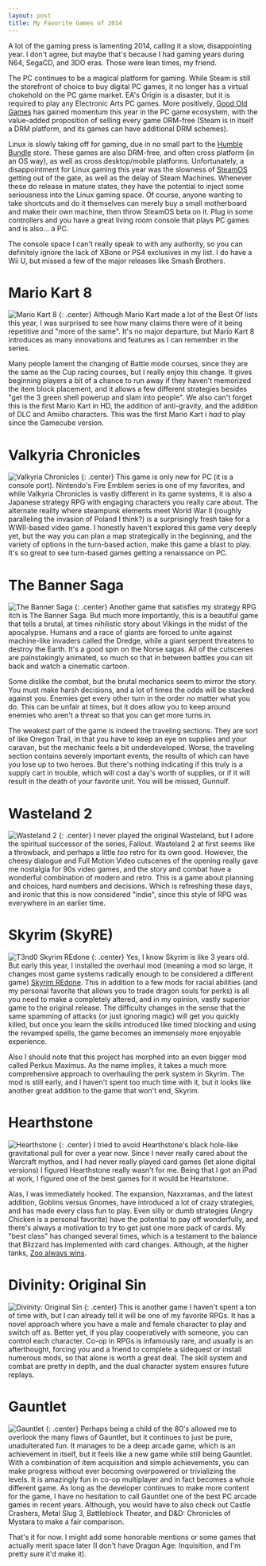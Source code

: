 ```yaml
---
layout: post
title: My Favorite Games of 2014
--- 
```


A lot of the gaming press is lamenting 2014, calling it a slow, disappointing year. I don't agree, but maybe that's because I had gaming years during N64, SegaCD, and 3DO eras. Those were lean times, my friend.   

The PC continues to be a magical platform for gaming. While Steam is still the storefront of choice to buy digital PC games, it no longer has a virtual chokehold on the PC game market. EA's Origin is a disaster, but it is required to play any Electronic Arts PC games. More positively, [Good Old Games](http://www.gog.com/) has gained momentum this year in the PC game ecosystem, with the value-added proposition of selling every game DRM-free (Steam is in itself a DRM platform, and its games can have additional DRM schemes).  

Linux is slowly taking off for gaming, due in no small part to the [Humble Bundle](https://www.humblebundle.com/) store. These games are also DRM-free, and often cross platform (in an OS way), as well as cross desktop/mobile platforms. Unfortunately, a disappointment for Linux gaming this year was the slowness of [SteamOS](http://store.steampowered.com/steamos/) getting out of the gate, as well as the delay of Steam Machines. Whenever these do release in mature states, they have the potential to inject some seriousness into the Linux gaming space. Of course, anyone wanting to take shortcuts and do it themselves can merely buy a small motherboard and make their own machine, then throw SteamOS beta on it. Plug in some controllers and you have a great living room console that plays PC games and is also... a PC.   

The console space I can't really speak to with any authority, so you can definitely ignore the lack of XBone or PS4 exclusives in my list. I do have a Wii U, but missed a few of the major releases like Smash Brothers.  

# Mario Kart 8  
![Mario Kart 8](http://mariokart8.nintendo.com/img/fbook.jpg)
{: .center}
Although Mario Kart made a lot of the Best Of lists this year, I was surprised to see how many claims there were of it being  repetitive and "more of the same". It's no major departure, but Mario Kart 8 introduces as many innovations and features as I can remember in the series.  

Many people lament the changing of Battle mode courses, since they are the same as the Cup racing courses, but I really enjoy this change. It gives beginning players a bit of a chance to run away if they haven't memorized the item block placement, and it allows a few different strategies besides "get the 3 green shell powerup and slam into people". We also can't forget this is the first Mario Kart in HD, the addition of anti-gravity, and the addition of DLC and Amiibo characters. This was the first Mario Kart I *had* to play since the Gamecube version.  

# Valkyria Chronicles   
![Valkyria Chronicles](http://cdn.akamai.steamstatic.com/steam/apps/294860/header.jpg?t=1415705873)
{: .center}
This game is only new for PC (it is a console port). Nintendo's Fire Emblem series is one of my favorites, and while Valkyria Chronicles is vastly different in its game systems, it is also a Japanese strategy RPG with engaging characters you really care about. The alternate reality where steampunk elements meet World War II (roughly paralleling the invasion of Poland I think?) is a surprisingly fresh take for a WWII-based video game. I honestly haven't explored this game very deeply yet, but the way you can plan a map strategically in the beginning, and the variety of options in the turn-based action, make this game a blast to play. It's so great to see turn-based games getting a renaissance on PC.

# The Banner Saga 
![The Banner Saga](https://i.ytimg.com/vi/FbIH0vS9AG4/maxresdefault.jpg) 
{: .center}
Another game that satisfies my strategy RPG itch is The Banner Saga. But much more importantly, this is a beautiful game that tells a brutal, at times nihilistic story about Vikings in the midst of the apocalypse. Humans and a race of giants are forced to unite against machine-like invaders called the Dredge, while a giant serpent threatens to destroy the Earth. It's a good spin on the Norse sagas. All of the cutscenes are painstakingly animated, so much so that in between battles you can sit back and watch a cinematic cartoon.  

Some dislike the combat, but the brutal mechanics seem to mirror the story. You must make harsh decisions, and a lot of times the odds will be stacked against you. Enemies get every other turn in the order no matter what you do. This can be unfair at times, but it does allow you to keep around enemies who aren't a threat so that you can get more turns in.  

The weakest part of the game is indeed the traveling sections. They are sort of like Oregon Trail, in that you have to keep an eye on supplies and your caravan, but the mechanic feels a bit underdeveloped. Worse, the traveling section contains severely important events, the results of which can have you lose up to two heroes. But there's nothing indicating if this truly is a supply cart in trouble, which will cost a day's worth of supplies, or if it will result in the death of your favorite unit. You will be missed, Gunnulf.  

# Wasteland 2  
![Wasteland 2](https://wasteland.inxile-entertainment.com/static/img/pages/media/WL2logo-1920.jpg) 
{: .center}
I never played the original Wasteland, but I adore the spiritual successor of the series, Fallout. Wasteland 2 at first seems like a throwback, and perhaps a little *too* retro for its own good. However, the cheesy dialogue and Full Motion Video cutscenes of the opening really gave me nostalgia for 90s video games, and the story and combat have a wonderful combination of modern and retro. This is a game about planning and choices, hard numbers and decisions. Which is refreshing these days, and ironic that this is now considered "indie", since this style of RPG was everywhere in an earlier time.  

# Skyrim (SkyRE)  
![T3nd0 Skyrim REdone](http://static-4.nexusmods.com/15/mods/110/images/9286-1-1362639669.png)
{: .center}
Yes, I know Skyrim is like 3 years old. But early this year, I installed the overhaul mod (meaning a mod so large, it changes most game systems radically enough to be considered a different game) [Skyrim REdone](http://www.nexusmods.com/skyrim/mods/9286/?tab=1&navtag=%2Fajax%2Fmoddescription%2F%3Fid%3D9286%26preview%3D&pUp=1). This in addition to a few mods for racial abilities (and my personal favorite that allows you to trade dragon souls for perks) is all you need to make a completely altered, and in my opinion, vastly superior game to the original release. The difficulty changes in the sense that the same spamming of attacks (or just ignoring magic) will get you quickly killed, but once you learn the skills introduced like timed blocking and using the revamped spells, the game becomes an immensely more enjoyable experience.  

Also I should note that this project has morphed into an even bigger mod called Perkus Maximus. As the name implies, it takes a much more comprehensive approach to overhauling the perk system in Skyrim. The mod is still early, and I haven't spent too much time with it, but it looks like another great addition to the game that won't end, Skyrim.  
 
# Hearthstone  
![Hearthstone](http://venturebeat.com/wp-content/uploads/2014/12/promisingcards-780x438.jpg)
{: .center}
I tried to avoid Hearthstone's black hole-like gravitational pull for over a year now. Since I never really cared about the Warcraft mythos, and I had never really played card games (let alone digital versions) I figured Hearthstone really wasn't for me. Being that I got an iPad at work, I figured one of the best games for it would be Heartstone.  

Alas, I was immediately hooked. The expansion, Naxxramas, and the latest addition, Goblins versus Gnomes, have introduced a lot of crazy strategies, and has made every class fun to play. Even silly or dumb strategies (Angry Chicken is a personal favorite) have the potential to pay off wonderfully, and there's always a motivation to try to get just one more pack of cards. My "best class" has changed several times, which is a testament to the balance that Blizzard has implemented with card changes. Although, at the higher tanks, [Zoo always wins](http://www.dailydot.com/esports/xixo-tops-hearthstone-ladder-all-regions/). 

# Divinity: Original Sin  
![Divinity: Original Sin](http://www.justpushstart.com/wp-content/uploads/2014/01/LOGO_Divinity_OriginalSin.jpg)
{: .center}
This is another game I haven't spent a ton of time with, but I can already tell it will be one of my favorite RPGs. It has a novel approach where you have a male and female character to play and switch off as. Better yet, if you play cooperatively with someone, you can control each character. Co-op in RPGs is infamously rare, and usually is an afterthought, forcing you and a friend to complete a sidequest or install numerous mods, so that alone is worth a great deal. The skill system and combat are pretty in depth, and the dual character system ensures future replays.  

# Gauntlet  
![Gauntlet](http://cdn2.expertreviews.co.uk/sites/expertreviews/files/gauntlet_2014_game_hd.jpg)
{: .center}
Perhaps being a child of the 80's allowed me to overlook the many flaws of Gauntlet, but it continues to just be pure, unadulterated fun. It manages to be a deep arcade game, which is an achievement in itself, but it feels like a new game while still being Gauntlet. With a combination of item acquisition and simple achievements, you can make progress without ever becoming overpowered or trivializing the levels. It is amazingly fun in co-op multiplayer and in fact becomes a whole different game. As long as the developer continues to make more content for the game, I have no hesitation to call Gauntlet one of the best PC arcade games in recent years. Although, you would have to also check out Castle Crashers, Metal Slug 3, Battleblock Theater, and D&D: Chronicles of Mystara to make a fair comparison.   

That's it for now. I might add some honorable mentions or some games that actually merit space later (I don't have Dragon Age: Inquisition, and I'm pretty sure it'd make it).  
